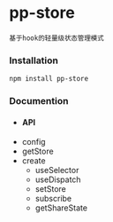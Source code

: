 # pp-store
  `基于hook的轻量级状态管理模式`

  ### Installation

  `npm install pp-store`

  ### Documention
   - #### API
   - config
   - getStore
   - create
     - useSelector
     - useDispatch
     - setStore
     - subscribe
     - getShareState

    
    
  